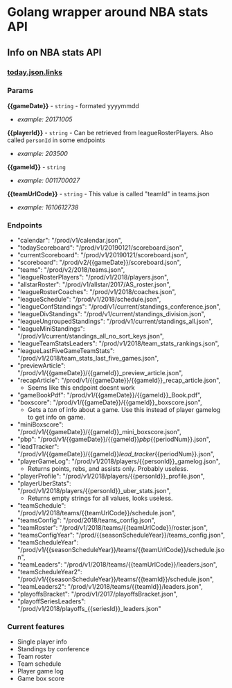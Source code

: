 # Golang wrapper around NBA stats API

## Info on NBA stats API

### [today.json.links](http://data.nba.net/10s/prod/v1/today.json)

### Params

**{{gameDate}}** - `string` - formated yyyymmdd
*   *example: 20171005* 

**{{playerId}}** - `string` - Can be retrieved from leagueRosterPlayers. Also called `personId` in some endpoints
*   *example: 203500* 

**{{gameId}}** - `string`
*   *example: 0011700027* 

**{{teamUrlCode}}** - `string` - This value is called "teamId" in teams.json
*   *example: 1610612738* 

### Endpoints
- "calendar": "/prod/v1/calendar.json",
- "todayScoreboard": "/prod/v1/20190121/scoreboard.json",
- "currentScoreboard": "/prod/v1/20190121/scoreboard.json",
- "scoreboard": "/prod/v2/{{gameDate}}/scoreboard.json",
- "teams": "/prod/v2/2018/teams.json",
- "leagueRosterPlayers": "/prod/v1/2018/players.json",
- "allstarRoster": "/prod/v1/allstar/2017/AS_roster.json",
- "leagueRosterCoaches": "/prod/v1/2018/coaches.json",
- "leagueSchedule": "/prod/v1/2018/schedule.json",
- "leagueConfStandings": "/prod/v1/current/standings_conference.json",
- "leagueDivStandings": "/prod/v1/current/standings_division.json",
- "leagueUngroupedStandings": "/prod/v1/current/standings_all.json",
- "leagueMiniStandings": "/prod/v1/current/standings_all_no_sort_keys.json",
- "leagueTeamStatsLeaders": "/prod/v1/2018/team_stats_rankings.json",
- "leagueLastFiveGameTeamStats": "/prod/v1/2018/team_stats_last_five_games.json",
- "previewArticle": "/prod/v1/{{gameDate}}/{{gameId}}_preview_article.json",
- "recapArticle": "/prod/v1/{{gameDate}}/{{gameId}}_recap_article.json",
     * Seems like this endpoint doesnt work
- "gameBookPdf": "/prod/v1/{{gameDate}}/{{gameId}}_Book.pdf",
- "boxscore": "/prod/v1/{{gameDate}}/{{gameId}}_boxscore.json",
     * Gets a _ton_ of info about a game. Use this instead of player gamelog to get info on game.
- "miniBoxscore": "/prod/v1/{{gameDate}}/{{gameId}}_mini_boxscore.json",
- "pbp": "/prod/v1/{{gameDate}}/{{gameId}}_pbp_{{periodNum}}.json",
- "leadTracker": "/prod/v1/{{gameDate}}/{{gameId}}_lead_tracker_{{periodNum}}.json",
- "playerGameLog": "/prod/v1/2018/players/{{personId}}_gamelog.json",
     * Returns points, rebs, and assists only. Probably useless.
- "playerProfile": "/prod/v1/2018/players/{{personId}}_profile.json",
- "playerUberStats": "/prod/v1/2018/players/{{personId}}_uber_stats.json",
     * Returns empty strings for all values, looks useless.
- "teamSchedule": "/prod/v1/2018/teams/{{teamUrlCode}}/schedule.json",
- "teamsConfig": "/prod/2018/teams_config.json",
- "teamRoster": "/prod/v1/2018/teams/{{teamUrlCode}}/roster.json",
- "teamsConfigYear": "/prod/{{seasonScheduleYear}}/teams_config.json",
- "teamScheduleYear": "/prod/v1/{{seasonScheduleYear}}/teams/{{teamUrlCode}}/schedule.json",
- "teamLeaders": "/prod/v1/2018/teams/{{teamUrlCode}}/leaders.json",
- "teamScheduleYear2": "/prod/v1/{{seasonScheduleYear}}/teams/{{teamId}}/schedule.json",
- "teamLeaders2": "/prod/v1/2018/teams/{{teamId}}/leaders.json",
- "playoffsBracket": "/prod/v1/2017/playoffsBracket.json",
- "playoffSeriesLeaders": "/prod/v1/2018/playoffs_{{seriesId}}_leaders.json"

### Current features

- Single player info
- Standings by conference
- Team roster
- Team schedule
- Player game log
- Game box score